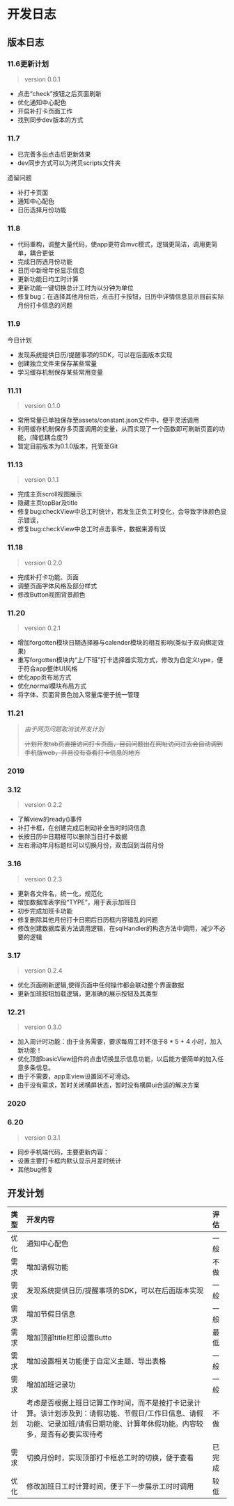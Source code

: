 # 开发日志

## 版本日志

### 11.6更新计划

>version 0.0.1

- 点击“check”按钮之后页面刷新
- 优化通知中心配色
- 开启补打卡页面工作
- 找到同步dev版本的方式

### 11.7

- 已完善多出点击后更新效果
- dev同步方式可以为拷贝scripts文件夹

遗留问题

- 补打卡页面
- 通知中心配色
- 日历选择月份功能
  
### 11.8

- 代码重构，调整大量代码，使app更符合mvc模式，逻辑更简洁，调用更简单，耦合更低
- 完成日历选月份功能
- 日历中新增年份显示信息
- 更新功能日均工时计算
- 更新功能一键切换总计工时为以分钟为单位
- 修复bug：在选择其他月份后，点击打卡按钮，日历中详情信息显示目前实际月份打卡信息的问题

### 11.9

今日计划

- 发现系统提供日历/提醒事项的SDK，可以在后面版本实现
- 创建独立文件来保存某些常量
- 学习缓存机制保存某些常用变量

### 11.11

>version 0.1.0

- 常用常量已单独保存至assets/constant.json文件中，便于灵活调用
- 利用缓存机制保存多页面调用的变量，从而实现了一个函数即可刷新页面的功能，(降低耦合度?)
- 暂定目前版本为0.1.0版本，托管至Git

### 11.13

>version 0.1.1

- 完成主页scroll视图展示
- 隐藏主页topBar及title
- 修复bug:checkView中总工时统计，若发生正负工时变化，会导致字体颜色显示错误，
- 修复bug:checkView中总工时点击事件，数据来源有误

### 11.18

>version 0.2.0

- 完成补打卡功能、页面
- 调整页面字体风格及部分样式
- 修改Button视图背景颜色

### 11.20

>version 0.2.1

- 增加forgotten模块日期选择器与calender模块的相互影响(类似于双向绑定效果)
- 重写forgotten模块内“上/下班”打卡选择器实现方式，修改为自定义type，便于符合app整体UI风格
- 优化app页布局方式
- 优化normal模块布局方式
- 将字体、页面背景色加入常量库便于统一管理

### 11.21

> *由于网页问题取消该开发计划*
>
> ~~计划开发tab页直接访问打卡页面，目前问题出在网址访问过去会自动调到手机版web，并且没有查看打卡信息的地方~~

### 2019

### 3.12

>version 0.2.2

- 了解view的ready()事件
- 补打卡框，在创建完成后制动补全当时时间信息
- 长按日历中日期框可以删除当日打卡数据
- 左右滑动年月标题栏可以切换月份，双击回到当前月份

### 3.16

>version 0.2.3

- 更新各文件名，统一化，规范化
- 增加数据库表字段“TYPE”，用于表示加班日
- 初步完成加班卡功能
- 修复删除其他月份打卡日期后日历框内容错乱的问题
- 修改创建数据库表方法调用逻辑，在sqlHandler的构造方法中调用，减少不必要的逻辑

### 3.17

>version 0.2.4

- 优化页面刷新逻辑,使得页面中任何操作都会联动整个界面数据
- 更新加班按钮加载逻辑，更准确的展示按钮及其类型

### 12.21

>version 0.3.0

- 加入周计时功能：由于业务需要，要求每周工时不低于8 * 5 + 4 小时，加入新功能！
- 优化顶部basicView组件的点击切换显示信息功能，以后能方便简单的加入任意多条信息。
- 由于不需要，app主view设置回不可滑动。
- 由于没有需求，暂时关闭横屏状态，暂时没有横屏ui合适的解决方案

### 2020

### 6.20

>version 0.3.1

- 同步手机端代码，主要更新内容：
- 设置主要打卡框内默认显示月差时统计
- 其他bug修复

## 开发计划

| 类型 | 开发内容 | 评估 |
| :------ | :------ | :------ |
| 优化 | 通知中心配色 | 一般 |
| 需求 | 增加请假功能 | 不做 |
| 需求 | 发现系统提供日历/提醒事项的SDK，可以在后面版本实现 | 一般 |
| 需求 | 增加节假日信息 | 一般 |
| 需求 | 增加顶部title栏即设置Butto | 最低 |
| 需求 | 增加设置相关功能便于自定义主题、导出表格 | 一般 |
| 需求 | 增加加班记录功 | 一般 |
| 计划 | 考虑是否根据上班日记算工作时间，而不是按打卡记录计算。该计划涉及到：请假功能、节假日/工作日信息、请假功能、记录加班/请假日期功能、计算年休假功能。内容较多，是否有必要实现待考 | 不做 |
| 需求 | 切换月份时，实现顶部打卡框总工时的切换，便于查看 | 已完成 |
| 优化 | 修改加班日工时计算时间，便于下一步展示工时时调用 | 较低 |
